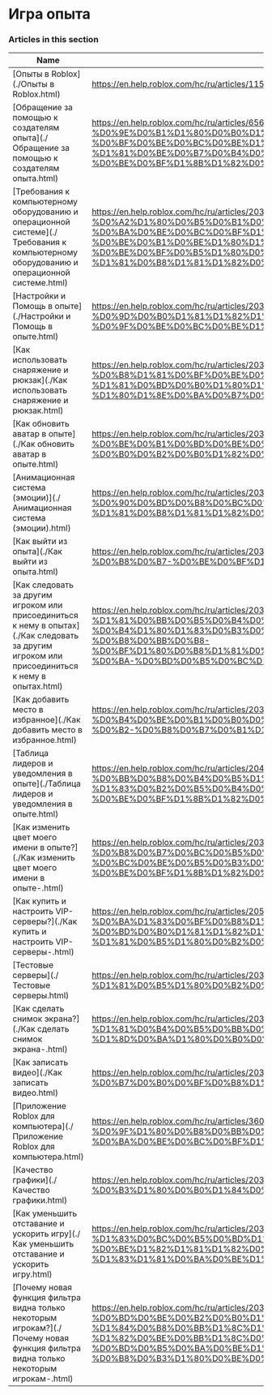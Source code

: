 # Игра опыта  
### Articles in this section
Name|URL
-|-
[Опыты в  Roblox](./Опыты в  Roblox.html) |https://en.help.roblox.com/hc/ru/articles/115004734603-%D0%9E%D0%BF%D1%8B%D1%82%D1%8B-%D0%B2-Roblox
[Обращение за помощью к создателям опыта](./Обращение за помощью к создателям опыта.html) |https://en.help.roblox.com/hc/ru/articles/6566665691924-%D0%9E%D0%B1%D1%80%D0%B0%D1%89%D0%B5%D0%BD%D0%B8%D0%B5-%D0%B7%D0%B0-%D0%BF%D0%BE%D0%BC%D0%BE%D1%89%D1%8C%D1%8E-%D0%BA-%D1%81%D0%BE%D0%B7%D0%B4%D0%B0%D1%82%D0%B5%D0%BB%D1%8F%D0%BC-%D0%BE%D0%BF%D1%8B%D1%82%D0%B0
[Требования к компьютерному оборудованию и операционной системе](./Требования к компьютерному оборудованию и операционной системе.html) |https://en.help.roblox.com/hc/ru/articles/203312800-%D0%A2%D1%80%D0%B5%D0%B1%D0%BE%D0%B2%D0%B0%D0%BD%D0%B8%D1%8F-%D0%BA-%D0%BA%D0%BE%D0%BC%D0%BF%D1%8C%D1%8E%D1%82%D0%B5%D1%80%D0%BD%D0%BE%D0%BC%D1%83-%D0%BE%D0%B1%D0%BE%D1%80%D1%83%D0%B4%D0%BE%D0%B2%D0%B0%D0%BD%D0%B8%D1%8E-%D0%B8-%D0%BE%D0%BF%D0%B5%D1%80%D0%B0%D1%86%D0%B8%D0%BE%D0%BD%D0%BD%D0%BE%D0%B9-%D1%81%D0%B8%D1%81%D1%82%D0%B5%D0%BC%D0%B5
[Настройки и Помощь в опыте](./Настройки и Помощь в опыте.html) |https://en.help.roblox.com/hc/ru/articles/203314230-%D0%9D%D0%B0%D1%81%D1%82%D1%80%D0%BE%D0%B9%D0%BA%D0%B8-%D0%B8-%D0%9F%D0%BE%D0%BC%D0%BE%D1%89%D1%8C-%D0%B2-%D0%BE%D0%BF%D1%8B%D1%82%D0%B5
[Как использовать снаряжение и рюкзак](./Как использовать снаряжение и рюкзак.html) |https://en.help.roblox.com/hc/ru/articles/203314280-%D0%9A%D0%B0%D0%BA-%D0%B8%D1%81%D0%BF%D0%BE%D0%BB%D1%8C%D0%B7%D0%BE%D0%B2%D0%B0%D1%82%D1%8C-%D1%81%D0%BD%D0%B0%D1%80%D1%8F%D0%B6%D0%B5%D0%BD%D0%B8%D0%B5-%D0%B8-%D1%80%D1%8E%D0%BA%D0%B7%D0%B0%D0%BA
[Как обновить аватар в опыте](./Как обновить аватар в опыте.html) |https://en.help.roblox.com/hc/ru/articles/203314290-%D0%9A%D0%B0%D0%BA-%D0%BE%D0%B1%D0%BD%D0%BE%D0%B2%D0%B8%D1%82%D1%8C-%D0%B0%D0%B2%D0%B0%D1%82%D0%B0%D1%80-%D0%B2-%D0%BE%D0%BF%D1%8B%D1%82%D0%B5
[Анимационная система (эмоции)](./Анимационная система (эмоции).html) |https://en.help.roblox.com/hc/ru/articles/203314300-%D0%90%D0%BD%D0%B8%D0%BC%D0%B0%D1%86%D0%B8%D0%BE%D0%BD%D0%BD%D0%B0%D1%8F-%D1%81%D0%B8%D1%81%D1%82%D0%B5%D0%BC%D0%B0-%D1%8D%D0%BC%D0%BE%D1%86%D0%B8%D0%B8-
[Как выйти из опыта](./Как выйти из опыта.html) |https://en.help.roblox.com/hc/ru/articles/203314240-%D0%9A%D0%B0%D0%BA-%D0%B2%D1%8B%D0%B9%D1%82%D0%B8-%D0%B8%D0%B7-%D0%BE%D0%BF%D1%8B%D1%82%D0%B0
[Как следовать за другим игроком или присоединиться к нему в опытах](./Как следовать за другим игроком или присоединиться к нему в опытах.html) |https://en.help.roblox.com/hc/ru/articles/203314220-%D0%9A%D0%B0%D0%BA-%D1%81%D0%BB%D0%B5%D0%B4%D0%BE%D0%B2%D0%B0%D1%82%D1%8C-%D0%B7%D0%B0-%D0%B4%D1%80%D1%83%D0%B3%D0%B8%D0%BC-%D0%B8%D0%B3%D1%80%D0%BE%D0%BA%D0%BE%D0%BC-%D0%B8%D0%BB%D0%B8-%D0%BF%D1%80%D0%B8%D1%81%D0%BE%D0%B5%D0%B4%D0%B8%D0%BD%D0%B8%D1%82%D1%8C%D1%81%D1%8F-%D0%BA-%D0%BD%D0%B5%D0%BC%D1%83-%D0%B2-%D0%BE%D0%BF%D1%8B%D1%82%D0%B0%D1%85
[Как добавить место в избранное](./Как добавить место в избранное.html) |https://en.help.roblox.com/hc/ru/articles/203313670-%D0%9A%D0%B0%D0%BA-%D0%B4%D0%BE%D0%B1%D0%B0%D0%B2%D0%B8%D1%82%D1%8C-%D0%BC%D0%B5%D1%81%D1%82%D0%BE-%D0%B2-%D0%B8%D0%B7%D0%B1%D1%80%D0%B0%D0%BD%D0%BD%D0%BE%D0%B5
[Таблица лидеров и уведомления в опыте](./Таблица лидеров и уведомления в опыте.html) |https://en.help.roblox.com/hc/ru/articles/204343250-%D0%A2%D0%B0%D0%B1%D0%BB%D0%B8%D1%86%D0%B0-%D0%BB%D0%B8%D0%B4%D0%B5%D1%80%D0%BE%D0%B2-%D0%B8-%D1%83%D0%B2%D0%B5%D0%B4%D0%BE%D0%BC%D0%BB%D0%B5%D0%BD%D0%B8%D1%8F-%D0%B2-%D0%BE%D0%BF%D1%8B%D1%82%D0%B5
[Как изменить цвет моего имени в опыте?](./Как изменить цвет моего имени в опыте-.html) |https://en.help.roblox.com/hc/ru/articles/203314200-%D0%9A%D0%B0%D0%BA-%D0%B8%D0%B7%D0%BC%D0%B5%D0%BD%D0%B8%D1%82%D1%8C-%D1%86%D0%B2%D0%B5%D1%82-%D0%BC%D0%BE%D0%B5%D0%B3%D0%BE-%D0%B8%D0%BC%D0%B5%D0%BD%D0%B8-%D0%B2-%D0%BE%D0%BF%D1%8B%D1%82%D0%B5-
[Как купить и настроить VIP-серверы?](./Как купить и настроить VIP-серверы-.html) |https://en.help.roblox.com/hc/ru/articles/205345050-%D0%9A%D0%B0%D0%BA-%D0%BA%D1%83%D0%BF%D0%B8%D1%82%D1%8C-%D0%B8-%D0%BD%D0%B0%D1%81%D1%82%D1%80%D0%BE%D0%B8%D1%82%D1%8C-VIP-%D1%81%D0%B5%D1%80%D0%B2%D0%B5%D1%80%D1%8B-
[Тестовые серверы](./Тестовые серверы.html) |https://en.help.roblox.com/hc/ru/articles/203314170-%D0%A2%D0%B5%D1%81%D1%82%D0%BE%D0%B2%D1%8B%D0%B5-%D1%81%D0%B5%D1%80%D0%B2%D0%B5%D1%80%D1%8B
[Как сделать снимок экрана?](./Как сделать снимок экрана-.html) |https://en.help.roblox.com/hc/ru/articles/203314160-%D0%9A%D0%B0%D0%BA-%D1%81%D0%B4%D0%B5%D0%BB%D0%B0%D1%82%D1%8C-%D1%81%D0%BD%D0%B8%D0%BC%D0%BE%D0%BA-%D1%8D%D0%BA%D1%80%D0%B0%D0%BD%D0%B0-
[Как записать видео](./Как записать видео.html) |https://en.help.roblox.com/hc/ru/articles/203314190-%D0%9A%D0%B0%D0%BA-%D0%B7%D0%B0%D0%BF%D0%B8%D1%81%D0%B0%D1%82%D1%8C-%D0%B2%D0%B8%D0%B4%D0%B5%D0%BE
[Приложение Roblox для компьютера](./Приложение Roblox для компьютера.html) |https://en.help.roblox.com/hc/ru/articles/360054053812-%D0%9F%D1%80%D0%B8%D0%BB%D0%BE%D0%B6%D0%B5%D0%BD%D0%B8%D0%B5-Roblox-%D0%B4%D0%BB%D1%8F-%D0%BA%D0%BE%D0%BC%D0%BF%D1%8C%D1%8E%D1%82%D0%B5%D1%80%D0%B0
[Качество графики](./Качество графики.html) |https://en.help.roblox.com/hc/ru/articles/203314310-%D0%9A%D0%B0%D1%87%D0%B5%D1%81%D1%82%D0%B2%D0%BE-%D0%B3%D1%80%D0%B0%D1%84%D0%B8%D0%BA%D0%B8
[Как уменьшить отставание и ускорить игру](./Как уменьшить отставание и ускорить игру.html) |https://en.help.roblox.com/hc/ru/articles/203314150-%D0%9A%D0%B0%D0%BA-%D1%83%D0%BC%D0%B5%D0%BD%D1%8C%D1%88%D0%B8%D1%82%D1%8C-%D0%BE%D1%82%D1%81%D1%82%D0%B0%D0%B2%D0%B0%D0%BD%D0%B8%D0%B5-%D0%B8-%D1%83%D1%81%D0%BA%D0%BE%D1%80%D0%B8%D1%82%D1%8C-%D0%B8%D0%B3%D1%80%D1%83
[Почему новая функция фильтра видна только некоторым игрокам?](./Почему новая функция фильтра видна только некоторым игрокам-.html) |https://en.help.roblox.com/hc/ru/articles/203312530-%D0%9F%D0%BE%D1%87%D0%B5%D0%BC%D1%83-%D0%BD%D0%BE%D0%B2%D0%B0%D1%8F-%D1%84%D1%83%D0%BD%D0%BA%D1%86%D0%B8%D1%8F-%D1%84%D0%B8%D0%BB%D1%8C%D1%82%D1%80%D0%B0-%D0%B2%D0%B8%D0%B4%D0%BD%D0%B0-%D1%82%D0%BE%D0%BB%D1%8C%D0%BA%D0%BE-%D0%BD%D0%B5%D0%BA%D0%BE%D1%82%D0%BE%D1%80%D1%8B%D0%BC-%D0%B8%D0%B3%D1%80%D0%BE%D0%BA%D0%B0%D0%BC-